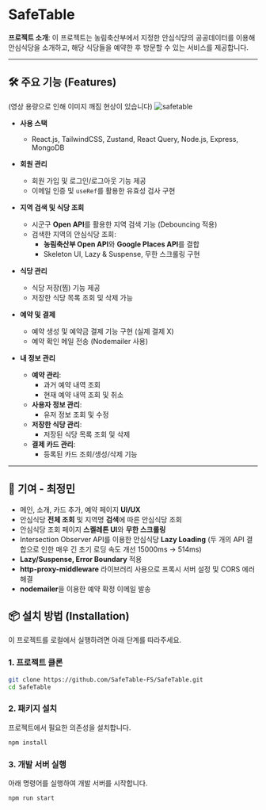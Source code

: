 # SafeTable

**프로젝트 소개**: 이 프로젝트는 농림축산부에서 지정한 안심식당의 공공데이터를 이용해 안심식당을 소개하고, 해당 식당들을 예약한 후 방문할 수 있는 서비스를 제공합니다. 

---

## 🛠️ 주요 기능 (Features)

(영상 용량으로 인해 이미지 깨짐 현상이 있습니다)
![safetable](https://github.com/user-attachments/assets/55c5d559-63d2-48ae-adec-702a646818e7)

- **사용 스택**

  - React.js, TailwindCSS, Zustand, React Query, Node.js, Express, MongoDB

- **회원 관리**
  - 회원 가입 및 로그인/로그아웃 기능 제공
  - 이메일 인증 및 `useRef`를 활용한 유효성 검사 구현

- **지역 검색 및 식당 조회**
  - 시군구 **Open API**를 활용한 지역 검색 기능 (Debouncing 적용)
  - 검색한 지역의 안심식당 조회:
    - **농림축산부 Open API**와 **Google Places API**를 결합
    - Skeleton UI, Lazy & Suspense, 무한 스크롤링 구현

- **식당 관리**
  - 식당 저장(찜) 기능 제공
  - 저장한 식당 목록 조회 및 삭제 가능

- **예약 및 결제**
  - 예약 생성 및 예약금 결제 기능 구현 (실제 결제 X)
  - 예약 확인 메일 전송 (Nodemailer 사용)

- **내 정보 관리**
  - **예약 관리**:
    - 과거 예약 내역 조회
    - 현재 예약 내역 조회 및 취소
  - **사용자 정보 관리**:
    - 유저 정보 조회 및 수정
  - **저장한 식당 관리**:
    - 저장된 식당 목록 조회 및 삭제
  - **결제 카드 관리**:
    - 등록된 카드 조회/생성/삭제 기능

---

## 📍 기여 - 최정민

- 메인, 소개, 카드 추가, 예약 페이지 **UI/UX**
- 안심식당 **전체 조회** 및 지역명 **검색**에 따른 안심식당 조회
- 안심식당 조회 페이지 **스켈레톤 UI**와 **무한 스크롤링**
- Intersection Observer API를 이용한 안심식당 **Lazy Loading** (두 개의 API 결합으로 인한 매우 긴 초기 로딩 속도 개선 15000ms → 514ms)
- **Lazy/Suspense, Error Boundary** 적용
- **http-proxy-middleware** 라이브러리 사용으로 프록시 서버 설정 및 CORS 에러 해결
- **nodemailer**을 이용한 예약 확정 이메일 발송 

## 📦 설치 방법 (Installation)

이 프로젝트를 로컬에서 실행하려면 아래 단계를 따라주세요.

### 1. 프로젝트 클론

```bash
git clone https://github.com/SafeTable-FS/SafeTable.git
cd SafeTable
```

### 2. 패키지 설치

프로젝트에서 필요한 의존성을 설치합니다.

```bash
npm install
```

### 3. 개발 서버 실행

아래 명령어를 실행하여 개발 서버를 시작합니다.

```bash
npm run start
```
